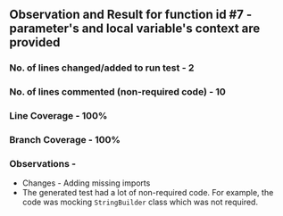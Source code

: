## Observation and Result for function id #7 - parameter's and local variable's context are provided

### No. of lines changed/added to run test - 2

### No. of lines commented (non-required code) - 10

### Line Coverage - 100%

### Branch Coverage - 100%

### Observations -
- Changes - Adding missing imports
- The generated test had a lot of non-required code. For example, the code was 
mocking `StringBuilder` class which was not required.